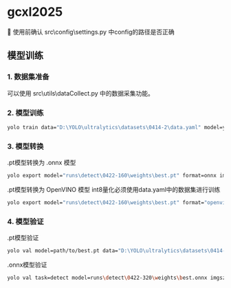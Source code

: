 # gcxl2025
🫡 使用前确认 src\config\settings.py 中config的路径是否正确
## 模型训练
### 1. 数据集准备
可以使用 src\utils\dataCollect.py 中的数据采集功能。
### 2. 模型训练
``` bash
yolo train data="D:\YOLO\ultralytics\datasets\0414-2\data.yaml" model=yolo11n.yaml epochs=1000 imgsz=160 batch=64
```
### 3. 模型转换
.pt模型转换为 .onnx 模型
``` bash
yolo export model="runs\detect\0422-160\weights\best.pt" format=onnx imgsz=160 
```
.pt模型转换为 OpenVINO 模型 int8量化必须使用data.yaml中的数据集进行训练
``` bash
yolo export model="runs\detect\0422-160\weights\best.pt" format="openvino" imgsz=160 int8=True data="D:\YOLO\ultralytics\datasets\0414-2\data.yaml"
```
### 4. 模型验证
.pt模型验证
``` bash
yolo val model=path/to/best.pt data="D:\YOLO\ultralytics\datasets\0414-2\data.yaml" imgsz=320 device=cpu
```
.onnx模型验证
``` bash
yolo val task=detect model=runs\detect\0422-320\weights\best.onnx imgsz=320 data=D:\YOLO\ultralytics\datasets\0414-2\data.yaml
```